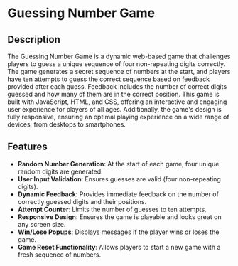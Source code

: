 # Guessing Number Game

## Description

The Guessing Number Game is a dynamic web-based game that challenges players to guess a unique sequence of four non-repeating digits correctly. The game generates a secret sequence of numbers at the start, and players have ten attempts to guess the correct sequence based on feedback provided after each guess. Feedback includes the number of correct digits guessed and how many of them are in the correct position. This game is built with JavaScript, HTML, and CSS, offering an interactive and engaging user experience for players of all ages. Additionally, the game's design is fully responsive, ensuring an optimal playing experience on a wide range of devices, from desktops to smartphones.

## Features

- **Random Number Generation**: At the start of each game, four unique random digits are generated.
- **User Input Validation**: Ensures guesses are valid (four non-repeating digits).
- **Dynamic Feedback**: Provides immediate feedback on the number of correctly guessed digits and their positions.
- **Attempt Counter**: Limits the number of guesses to ten attempts.
- **Responsive Design**: Ensures the game is playable and looks great on any screen size.
- **Win/Lose Popups**: Displays messages if the player wins or loses the game.
- **Game Reset Functionality**: Allows players to start a new game with a fresh sequence of numbers.


